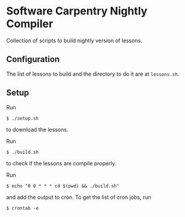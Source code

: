 # Software Carpentry Nightly Compiler

Collection of scripts to build nightly version of lessons.

## Configuration

The list of lessons to build
and the directory to do it
are at `lessons.sh`.

## Setup

Run

~~~
$ ./setup.sh
~~~

to download the lessons.

Run

~~~
$ ./build.sh
~~~

to check if the lessons are compile properly.

Run

~~~
$ echo "0 0 * * * cd $(pwd) && ./build.sh"
~~~

and add the output to cron.
To get the list of cron jobs, run

~~~
$ crontab -e
~~~
